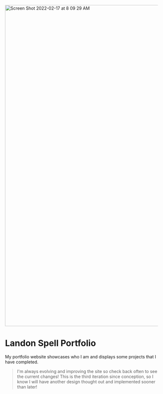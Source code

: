 <img width="1055" alt="Screen Shot 2022-02-17 at 8 09 29 AM" src="https://user-images.githubusercontent.com/56459233/154498627-0023c589-1892-40f9-93e1-aa8a012096c3.png">

# Landon Spell Portfolio

My portfolio website showcases who I am and displays some projects that I have completed.

> I'm always evolving and improving the site so check back often to see the current changes! This is the third iteration since conception, so I know I will have another design thought out and implemented sooner than later!
